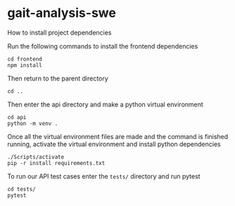 # gait-analysis-swe

How to install project dependencies

Run the following commands to install the frontend dependencies

```shell
cd frontend
npm install
```

Then return to the parent directory

```shell
cd ..
```

Then enter the api directory and make a python virtual environment

```shell
cd api
python -m venv .
```

Once all the virtual environment files are made and the command is finished running, activate the virtual environment and install python dependencies

```shell
./Scripts/activate
pip -r install requirements.txt
```

To run our API test cases enter the `tests/` directory and run pytest

```shell
cd tests/
pytest
```
